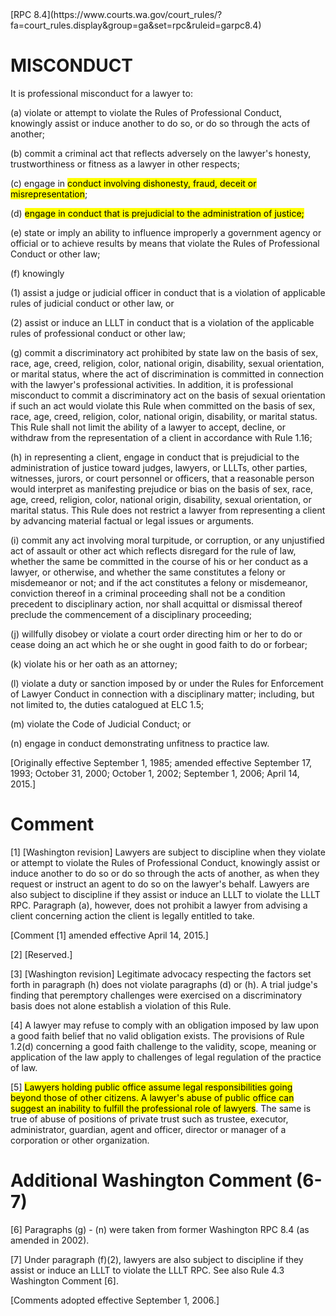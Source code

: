 <title>RPC 8.4</title>
[RPC 8.4](https://www.courts.wa.gov/court_rules/?fa=court_rules.display&group=ga&set=rpc&ruleid=garpc8.4)

# MISCONDUCT


It is professional misconduct for a lawyer to:

(a)  violate or attempt to violate the Rules of Professional Conduct, knowingly assist or induce another to do
so, or do so through the acts of another;

(b)  commit a criminal act that reflects adversely on the lawyer's honesty, trustworthiness or fitness as a
lawyer in other respects;

(c)  engage in <mark>conduct involving dishonesty, fraud, deceit or misrepresentation</mark>;

(d)  <mark>engage in conduct that is prejudicial to the administration of justice;</mark>

(e)  state or imply an ability to influence improperly a government agency or official or to achieve results by
means that violate the Rules of Professional Conduct or other law;

(f)  knowingly

(1)  assist a judge or judicial officer in conduct that is a violation of applicable rules of judicial
conduct or other law, or

(2)  assist or induce an LLLT in conduct that is a violation of the applicable rules of professional
conduct or other law;

(g)  commit a discriminatory act prohibited by state law on the basis of sex, race, age, creed, religion, color,
national origin, disability, sexual orientation, or marital status, where the act of discrimination is committed in
connection with the lawyer's professional activities.  In addition, it is professional misconduct to commit a
discriminatory act on the basis of sexual orientation if such an act would violate this Rule when committed on
the basis of sex, race, age, creed, religion, color, national origin, disability, or marital status.  This Rule
shall not limit the ability of a lawyer to accept, decline, or withdraw from the representation of a client in
accordance with Rule 1.16;

(h)  in representing a client, engage in conduct that is prejudicial to the administration of justice toward
judges, lawyers, or LLLTs, other parties, witnesses, jurors, or court personnel or officers, that a reasonable
person would interpret as manifesting prejudice or bias on the basis of sex, race, age, creed, religion, color,
national origin, disability, sexual orientation, or marital status.  This Rule does not restrict a lawyer from
representing a client by advancing material factual or legal issues or arguments.

(i)  commit any act involving moral turpitude, or corruption, or any unjustified act of assault or other act
which reflects disregard for the rule of law, whether the same be committed in the course of his or her conduct
as a lawyer, or otherwise, and whether the same constitutes a felony or misdemeanor or not; and if the act
constitutes a felony or misdemeanor, conviction  thereof in a criminal proceeding shall not be a condition
precedent to disciplinary action, nor shall acquittal or dismissal thereof preclude the commencement of a
disciplinary proceeding;

(j)  willfully disobey or violate a court order directing him or her to do or cease doing an act which he or
she ought in good faith to do or forbear;

(k)  violate his or her oath as an attorney;

(l)  violate a duty or sanction imposed by or under the Rules for Enforcement of Lawyer Conduct in
connection with a disciplinary matter; including, but not limited to, the duties catalogued at ELC 1.5;

(m)  violate the Code of Judicial Conduct; or

(n)  engage in conduct demonstrating unfitness to practice law.

[Originally effective September 1, 1985; amended effective September 17, 1993; October 31, 2000; October 1, 2002;
September 1, 2006; April 14, 2015.]


#                                                     Comment

[1]  [Washington revision]  Lawyers are subject to discipline when they violate or attempt to violate the
Rules of Professional Conduct, knowingly assist or induce another to do so or do so through the acts of another,
as when they request or instruct an agent to do so on the lawyer's behalf. Lawyers are also subject to discipline
if they assist or induce an LLLT to violate the LLLT RPC.  Paragraph (a), however, does not prohibit a lawyer
from advising a client concerning action the client is legally entitled to take.

[Comment [1] amended effective April 14, 2015.]

[2]  [Reserved.]

[3]  [Washington revision] Legitimate advocacy respecting the factors set forth in paragraph (h) does not
violate paragraphs (d) or (h). A trial judge's finding that peremptory challenges were exercised on a
discriminatory basis does not alone establish a violation of this Rule.

[4]  A lawyer may refuse to comply with an obligation imposed by law upon a good faith belief that no valid
obligation exists. The provisions of Rule 1.2(d) concerning a good faith challenge to the validity, scope,
meaning or application of the law apply to challenges of legal regulation of the practice of law.

[5]  <mark>Lawyers holding public office assume legal responsibilities going beyond those of other citizens. A
lawyer's abuse of public office can suggest an inability to fulfill the professional role of lawyers</mark>. The same is
true of abuse of positions of private trust such as trustee, executor, administrator, guardian, agent and officer,
director or manager of a corporation or other organization.


#                                         Additional Washington Comment (6-7)

[6]  Paragraphs (g) - (n) were taken from former Washington RPC 8.4 (as amended in 2002).

[7]  Under paragraph (f)(2), lawyers are also subject to discipline if they assist or induce an LLLT to violate
the LLLT RPC.  See also Rule 4.3 Washington Comment [6].

[Comments adopted effective September 1, 2006.]

